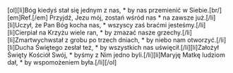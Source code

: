 [ol][li]Bóg kiedyś stał się jednym z nas, * by nas przemienić w Siebie.[br/][em]Ref.[/em] Przyjdź, Jezu mój, zostań wśród nas * na zawsze już.[/li][li]Uczył, że Pan Bóg kocha nas, * wszyscy zaś braćmi jesteśmy.[/li][li]Cierpiał na Krzyżu wiele ran, * by zmazać nasze grzechy.[/li][li]Zmartwychwstał z grobu po trzech dniach, * by niebo nam otworzyć.[/li][li]Ducha Świętego zesłał też, * by wszystkich nas uświęcił.[/li][li]Założył Święty Kościół Swój, * byśmy z Nim jedno byli.[/li][li]Maryję Matkę ludziom dał, * by wspomożeniem była.[/li][/ol]